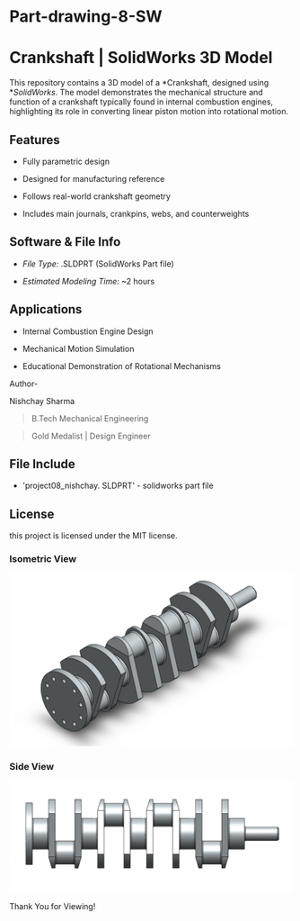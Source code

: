 # Part-drawing-8-SW

# Crankshaft | SolidWorks 3D Model

This repository contains a 3D model of a *Crankshaft, designed using **SolidWorks*. The model demonstrates the mechanical structure and function of a crankshaft typically found in internal combustion engines, highlighting its role in converting linear piston motion into rotational motion.

## Features

- Fully parametric design

- Designed for manufacturing reference

- Follows real-world crankshaft geometry

- Includes main journals, crankpins, webs, and counterweights


## Software & File Info

- *File Type:* .SLDPRT (SolidWorks Part file)

- *Estimated Modeling Time:* ~2 hours

## Applications

- Internal Combustion Engine Design

- Mechanical Motion Simulation

- Educational Demonstration of Rotational Mechanisms




Author-

Nishchay Sharma

>B.Tech Mechanical Engineering

>Gold Medalist | Design Engineer

  



## File Include

- 'project08_nishchay.  SLDPRT' -
solidworks part file


## License

this project is licensed under the MIT license.

### Isometric View 
![Isometric View](8a.png)

### Side View
![Side View](8b.png)



Thank You for Viewing!
